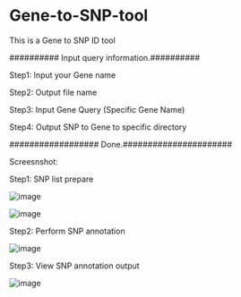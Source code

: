 # Gene-to-SNP-tool
This is a Gene to SNP ID tool

########## Input query information.##########

Step1: Input your Gene name 

Step2: Output file name

Step3: Input Gene Query (Specific Gene Name)

Step4: Output SNP to Gene to specific directory

################## Done.######################


Screesnshot:

Step1: SNP list prepare

![image](https://user-images.githubusercontent.com/49865575/189606312-38dc800f-7a14-40ae-9cf3-ab8b2f180fe9.png)

![image](https://user-images.githubusercontent.com/49865575/189606271-1d804eae-8f9b-4767-b900-0c1ad9df9934.png)

Step2: Perform SNP annotation

![image](https://user-images.githubusercontent.com/49865575/189606364-3b41130c-c1b1-420f-bc51-19829a7a9efc.png)

Step3: View SNP annotation output

![image](https://user-images.githubusercontent.com/49865575/189606440-09b6e57e-d54d-462d-890b-af7e90d50f63.png)



